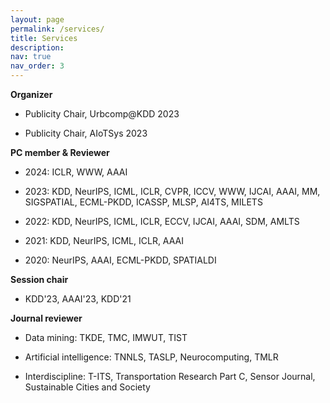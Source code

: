 ```yaml
---
layout: page
permalink: /services/
title: Services
description: 
nav: true
nav_order: 3
---
```


<div>
  <p><strong>Organizer</strong></p>
  <ul>
  <li><p>Publicity Chair, Urbcomp@KDD 2023</p>
  </li>
  <li><p>Publicity Chair, AIoTSys 2023</p>
  </li>
  </ul>


  <p><strong>PC member &amp; Reviewer</strong></p>
  <ul>
  <li><p>2024: ICLR, WWW, AAAI</p>
  </li>
  <li><p>2023: KDD, NeurIPS, ICML, ICLR, CVPR, ICCV, WWW, IJCAI, AAAI, MM, SIGSPATIAL, ECML-PKDD, ICASSP, MLSP, AI4TS, MILETS</p>
  </li>
  <li><p>2022: KDD, NeurIPS, ICML, ICLR, ECCV, IJCAI, AAAI, SDM, AMLTS</p>
  </li>
  <li><p>2021: KDD, NeurIPS, ICML, ICLR, AAAI</p>
  </li>
  <li><p>2020: NeurIPS, AAAI, ECML-PKDD, SPATIALDI</p>
  </li>
  </ul>

  <p><strong>Session chair</strong></p>
  <ul>
  <li><p>KDD'23, AAAI'23, KDD'21</p>
  </li>
  </ul>

  <p><strong>Journal reviewer</strong></p>
  <ul>
  <li><p>Data mining: TKDE, TMC, IMWUT, TIST</p></li>
  <li><p>Artificial intelligence: TNNLS, TASLP, Neurocomputing, TMLR</p></li>
  <li><p>Interdiscipline: T-ITS, Transportation Research Part C, Sensor Journal, Sustainable Cities and Society</p></li>
  </ul>
</div>
